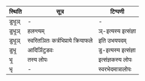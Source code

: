 | स्थिति | सूत्र | टिप्पणी |
| ----- | ------- | ------ |
| डुभृ॒ञ् | - | - |
| डुभृ॒ञ् | हलन्त्यम् | ञ्-इत्यस्य इत्संज्ञा |
| डुभृ॒ञ् | स्वरितञितः कर्त्रभिप्राये क्रियाफले | इति उभयपदम् |
| डुभृ॒ | आदिर्ञिटुडवः | डु-इत्यस्य इत्संज्ञा |
| भृ॒ | तस्य लोपः | इत्संज्ञकस्य लोपः |
| भृ | - | स्वरभेदमात्रालोपः |
